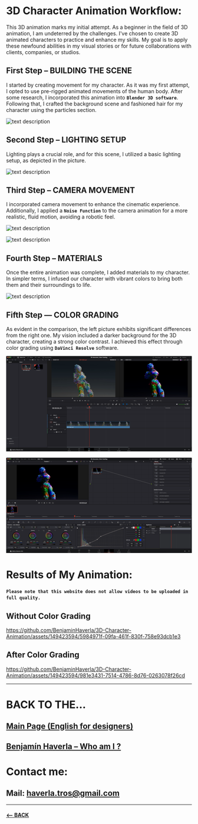 # 3D Character Animation Workflow:
This 3D animation marks my initial attempt. As a beginner in the field of 3D animation, I am undeterred by the challenges. I've chosen to create 3D animated characters to practice and enhance my skills. My goal is to apply these newfound abilities in my visual stories or for future collaborations with clients, companies, or studios.

## First Step – BUILDING THE SCENE

I started by creating movement for my character. As it was my first attempt, I opted to use pre-rigged animated movements of the human body. After some research, I incorporated this animation into **`Blender 3D software`**. Following that, I crafted the background scene and fashioned hair for my character using the particles section.

![text description](Images/STEP_1.png)

## Second Step – LIGHTING SETUP

Lighting plays a crucial role, and for this scene, I utilized a basic lighting setup, as depicted in the picture.

![text description](Images/STEP_1_lights.png)

## Third Step – CAMERA MOVEMENT

I incorporated camera movement to enhance the cinematic experience. Additionally, I applied a **`Noise Function`** to the camera animation for a more realistic, fluid motion, avoiding a robotic feel.

![text description](Images/STEP_2.png)

![text description](Images/STEP_4.png)

## Fourth Step – MATERIALS

Once the entire animation was complete, I added materials to my character. In simpler terms, I infused our character with vibrant colors to bring both them and their surroundings to life.

![text description](Images/STEP_5.png)

## Fifth Step — COLOR GRADING

As evident in the comparison, the left picture exhibits significant differences from the right one. My vision included a darker background for the 3D character, creating a strong color contrast. I achieved this effect through color grading using **`DaVinci Resolve`** software.

![text description](Images/STEP_6.png)

![text description](Images/STEP_7.png)

# Results of My Animation:

**`Please note that this website does not allow videos to be uploaded in full quality.`**

## Without Color Grading

https://github.com/BenjaminHaverla/3D-Character-Animation/assets/149423594/5984971f-09fa-461f-830f-758e93dcb1e3

## After Color Grading

https://github.com/BenjaminHaverla/3D-Character-Animation/assets/149423594/981e3431-7514-4786-8d76-0263078f26cd

-------------------------------------------------------------

# BACK TO THE...
## [Main Page (English for designers)](https://github.com/BenjaminHaverla/English-for-designers.git)
## [Benjamín Haverla – Who am I ?](https://github.com/BenjaminHaverla/First-impression.git)
# Contact me:
## **Mail**: haverla.tros@gmail.com

-------------------------------------------------------------

#### [<– BACK](https://github.com/BenjaminHaverla/First-impression.git)
